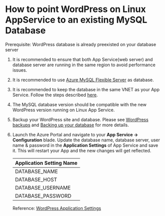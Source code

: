 # How to point WordPress on Linux AppService to an existing MySQL Database

Prerequisite:  WordPress database is already preexisted on your database server

1. It is recommended to ensure that both App Service(web server) and database server are running in the same region to avoid performance issues.
2. It is recommended to use [Azure MySQL Flexible Server](https://portal.azure.com/#view/HubsExtension/BrowseResource/resourceType/Microsoft.DBforMySQL%2FflexibleServers) as database.
3. It is recommended to keep the database in the same VNET as your App Service. Follow the steps described [here](https://docs.microsoft.com/en-us/azure/mysql/flexible-server/how-to-manage-virtual-network-portal).
4. The MySQL database version should be compatible with the new WordPress version running on Linux App Service.
5. Backup your WordPress site and database. Please see [WordPress backups](https://wordpress.org/support/article/wordpress-backups/) and [Backing up your database](https://wordpress.org/support/article/backing-up-your-database/) for more details.
6. Launch the Azure Portal and navigate to your **App Service -> Configuration** blade. Update the database name, database server, user name & password in the **Application Settings** of App Service and save it. This will restart your App and the new changes will get reflected.

    |    Application Setting Name    |
    |--------------------------------|
    |    DATABASE_NAME               |
    |    DATABASE_HOST               |
    |    DATABASE_USERNAME           |
    |    DATABASE_PASSWORD           |
    
    Reference: [WordPress Application Settings](./wordpress_application_settings.md)

